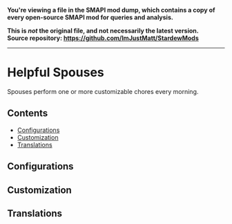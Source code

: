 **You're viewing a file in the SMAPI mod dump, which contains a copy of every open-source SMAPI mod
for queries and analysis.**

**This is _not_ the original file, and not necessarily the latest version.**  
**Source repository: https://github.com/ImJustMatt/StardewMods**

----

# Helpful Spouses

Spouses perform one or more customizable chores every morning.

## Contents

* [Configurations](#configurations)
* [Customization](#customization)
* [Translations](#translations)

## Configurations



## Customization



## Translations